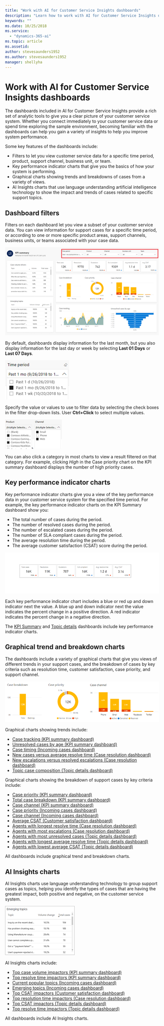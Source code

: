 ```yaml
---
title: "Work with AI for Customer Service Insights dashboards"
description: "Learn how to work with AI for Customer Service Insights dashboards."
keywords: ""
ms.date: 10/25/2018
ms.service:
  - "dynamics-365-ai"
ms.topic: article
ms.assetid: 
author: stevesaunders1952
ms.author: stevesaunders1952
manager: shellyha
---
```


# Work with AI for Customer Service Insights dashboards

The dashboards included in AI for Customer Service Insights provide a rich set of analytic tools to give you a clear picture of your customer service system. Whether you connect immediately to your customer service data or spend time exploring the sample environment, becoming familiar with the dashboards can help you gain a variety of insights to help you improve system performance.

Some key features of the dashboards include:

* Filters to let you view customer service data for a specific time period, product, support channel, business unit, or team.
* Key performance indicator charts that give you the basics of how your system is performing.
* Graphical charts showing trends and breakdowns of cases from a variety of views.
* AI Insights charts that use language understanding artificial intelligence technology to show the impact and trends of cases related to specific support topics.

## Dashboard filters

Filters on each dashboard let you view a subset of your customer service data. You can view information for support cases for a specific time period, or according to one or more specific product areas, support channels, business units, or teams associated with your case data.

![Dashboard Filters](media/ai-csi-filters.png)

By default, dashboards display information for the last month, but you also display information for the last day or week by selecting **Last 01 Days** or **Last 07 Days**.

![Time Period Filter](media/ai-csi-time-period-filter.png)

Specify the value or values to use to filter data by selecting the check boxes in the filter drop-down lists. User **Ctrl+Click** to select multiple values.

![Filter Values](media/ai-csi-filter-values.png)

You can also click a category in most charts to view a result filtered on that category. For example, clicking *High* in the Case priority chart on the KPI summary dashboard displays the number of high priority cases.

## Key performance indicator charts

Key performance indicator charts give you a view of the key performance data in your customer service system for the specified time period. For example, the key performance indicator charts on the KPI Summary dashboard show you:

* The total number of cases during the period.
* The number of resolved cases during the period.
* The number of escalated cases during the period.
* The number of SLA compliant cases during the period.
* The average resolution time during the period.
* The average customer satisfaction (CSAT) score during the period.

![KPI summary charts](media/ai-csi-kpi-charts.png)

Each key performance indicator chart includes a blue or red up and down indicator next the value. A blue up and down indicator next the value indicates the percent change in a positive direction. A red indicator indicates the percent change in a negative direction.

The [KPI Summary](ai-csi-dash-kpi-summary) and [Topic details](ai-csi-dash-topic-details) dashboards include key performance indicator charts.

## Graphical trend and breakdown charts

The dashboards include a variety of graphical charts that give you views of different trends in your support cases, and the breakdown of cases by key criteria such as resolution time, customer satisfaction, case priority, and support channel.

![Graphical charts](media/ai-csi-graphical-charts.png)

Graphical charts showing trends include:

* [Case tracking (KPI summary dashboard)](ai-csi-dash-kpi-summary#case-tracking-chart)
* [Unresolved cases by age (KPI summary dashboard)](ai-csi-dash-kpi-summary#unresolved-cases-by-age-chart)
* [Case timing (Incoming cases dashboard)](ai-csi-dash-incoming-cases#case-timing-chart)
* [New cases versus average resolve time (Case resolution dashboard)](ai-csi-dash-case-resolutions#new-cases-versus-average-resolve-time-chart)
* [New escalations versus resolved escalations (Case resolution dashboard)](ai-csi-dash-case-resolutions#new-escalations-versus-resolved-escalations-chart)
* [Topic case composition (Topic details dashboard)](ai-csi-topic-details#topic-journey-chart)

Graphical charts showing the breakdown of support cases by key criteria include:

* [Case priority (KPI summary dashboard)](ai-csi-dash-kpi-summary#case-priority-chart)
* [Total case breakdown (KPI summary dashboard)](ai-csi-dash-kpi-summary#case-priority-chart#total-case-breakdown-chart)
* [Case channel (KPI summary dashboard)](ai-csi-dash-kpi-summary#case-channels-chart)
* [Case priority (Incoming cases dashboard)](ai-csi-dash-incoming-cases#case-priority-chart)
* [Case channel (Incoming cases dashboard)](ai-csi-dash-incoming-cases#case-channels-chart)
* [Average CSAT (Customer satisfaction dashboard)](ai-csi-dash-CSAT#average-csat-chart)
* [Agents with longest resolve time (Case resolution dashboard)](ai-csi-dash-case-resolutions#agents-with-longest-resolve-time-chart)
* [Agents with most escalations (Case resolution dashboard)](ai-csi-dash-case-resolutions#agents-with-most-escalations-chart)
* [Agents with most unresolved cases (Topic details dashboard)](ai-csi-topic-details#agents-with-most-unresolved-cases-chart)
* [Agents with longest average resolve time (Topic details dashboard)](ai-csi-topic-details#agents-with-longest-average-resolve-time-chart)
* [Agents with lowest average CSAT (Topic details dashboard)](ai-csi-topic-details#agents-with-lowest-average-csat-chart)

All dashboards include graphical trend and breakdown charts.

## AI Insights charts

AI Insights charts use language understanding technology to group support cases as topics, helping you identify the types of cases that are having the greatest impact, both positive and negative, on the customer service system.

![Top resolve time impactors](media/ai-csi-top-resolve-time.png)

AI Insights charts include:

* [Top case volume impactors (KPI summary dashboard)](ai-csi-dash-kpi-summary#top-case-volume-impactors-chart)
* [Top resolve time impactors (KPI summary dashboard)](ai-csi-dash-kpi-summary#top-resolve-time-impactors-chart)
* [Current popular topics (Incoming cases dashboard)](ai-csi-dash-incoming-cases#current-popular-topics-chart)
* [Emerging topics (Incoming cases dashboard)](ai-csi-dash-incoming-cases#emerging-topics-chart)
* [Top CSAT impactors (Customer satisfaction dashboard)](ai-csi-dash-CSAT#top-csat-impactors-chart)
* [Top resolution time impactors (Case resolution dashboard)](ai-csi-dash-case-resolution#top-resolution-time-impactors)
* [Top CSAT impactors (Topic details dashboard)](ai-csi-dash-topic-details#top-csat-impactors-chart)
* [Top resolve time impactors (Topic details dashboard)](ai-csi-dash-topic-details#top-resolve-time-impactors-chart)

All dashboards include AI Insights charts.